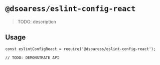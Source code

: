 # `@dsoaress/eslint-config-react`

> TODO: description

## Usage

```
const eslintConfigReact = require('@dsoaress/eslint-config-react');

// TODO: DEMONSTRATE API
```
